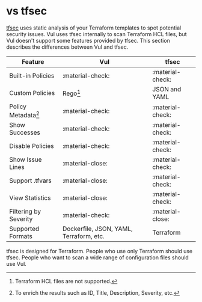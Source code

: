 # vs tfsec
[tfsec][tfsec] uses static analysis of your Terraform templates to spot potential security issues.
Vul uses tfsec internally to scan Terraform HCL files, but Vul doesn't support some features provided by tfsec.
This section describes the differences between Vul and tfsec.

| Feature                     | Vul                                   | tfsec                |
| --------------------------- | --------------------------------------- | -------------------- |
| Built-in Policies           | :material-check:                        | :material-check:     |
| Custom Policies             | Rego[^1]                                | JSON and YAML        |
| Policy Metadata[^2]         | :material-check:                        | :material-check:     |
| Show Successes              | :material-check:                        | :material-check:     |
| Disable Policies            | :material-check:                        | :material-check:     |
| Show Issue Lines            | :material-close:                        | :material-check:     |
| Support .tfvars             | :material-close:                        | :material-check:     |
| View Statistics             | :material-close:                        | :material-check:     |
| Filtering by Severity       | :material-check:                        | :material-close:     |
| Supported Formats           | Dockerfile, JSON, YAML, Terraform, etc. | Terraform            |

[^1]: Terraform HCL files are not supported.
[^2]: To enrich the results such as ID, Title, Description, Severity, etc.

tfsec is designed for Terraform.
People who use only Terraform should use tfsec.
People who want to scan a wide range of configuration files should use Vul.

[tfsec]: https://github.com/tfsec/tfsec